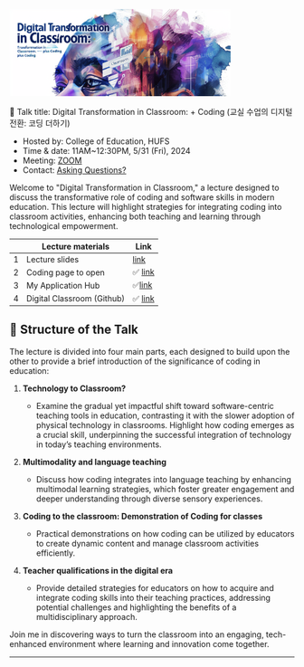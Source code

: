 ![](https://github.com/MK316/workshops/raw/main/20240531_hufs/image0531.png)

🌿 Talk title: Digital Transformation in Classroom: + Coding
(교실 수업의 디지털 전환: 코딩 더하기)

+ Hosted by: College of Education, HUFS
+ Time & date: 11AM~12:30PM, 5/31 (Fri), 2024
+ Meeting: [ZOOM](https://us02web.zoom.us/j/9273550402?pwd=U1grckNhN25xUEkzN3lFcjdqWjVHZz09)
+ Contact: [Asking Questions?](https://share.hsforms.com/1Av0hl41zRH-ldBftgLjM4Qqhro2)

Welcome to "Digital Transformation in Classroom," a lecture designed to discuss the transformative role of coding and software skills in modern education. This lecture will highlight strategies for integrating coding into classroom activities, enhancing both teaching and learning through technological empowerment.



||Lecture materials | Link|
|--|--|--|
|1|Lecture slides|[link]()|
|2|Coding page to open|✅ [link](https://github.com/MK316/workshops/blob/main/20240531_hufs/240531_HUFS.ipynb)|
|3|My Application Hub|✅[link](https://mrkim21.github.io)|
|4|Digital Classroom (Github)|✅ [link](https://github.com/MK316/Spring2024/blob/main/README.md)|

## 📙 Structure of the Talk

The lecture is divided into four main parts, each designed to build upon the other to provide a brief introduction of the significance of coding in education:

1. **Technology to Classroom?**
   - Examine the gradual yet impactful shift toward software-centric teaching tools in education, contrasting it with the slower adoption of physical technology in classrooms. Highlight how coding emerges as a crucial skill, underpinning the successful integration of technology in today’s teaching environments.

2. **Multimodality and language teaching**
   - Discuss how coding integrates into language teaching by enhancing multimodal learning strategies, which foster greater engagement and deeper understanding through diverse sensory experiences.

3. **Coding to the classroom: Demonstration of Coding for classes**
   - Practical demonstrations on how coding can be utilized by educators to create dynamic content and manage classroom activities efficiently.

4. **Teacher qualifications in the digital era**
   - Provide detailed strategies for educators on how to acquire and integrate coding skills into their teaching practices, addressing potential challenges and highlighting the benefits of a multidisciplinary approach.

Join me in discovering ways to turn the classroom into an engaging, tech-enhanced environment where learning and innovation come together.

---

